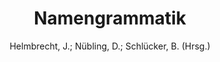 ---
type: article
author: Helmbrecht, J.; Nübling, D.; Schlücker, B. (Hrsg.)
title: Namengrammatik
journal: Linguistische Berichte Sonderheft
year: 2017-01-01 
volume: 23
isbn: 978-3-87548-820-3
weblink: https://katalog.ub.uni-leipzig.de/Record/0-876070829
---